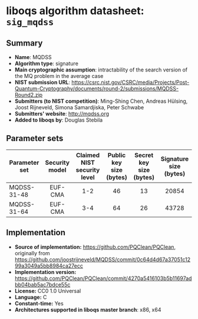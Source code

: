 liboqs algorithm datasheet: `sig_mqdss`
=======================================

Summary
-------

- **Name**: MQDSS
- **Algorithm type**: signature
- **Main cryptographic assumption**: intractability of the search version of the MQ problem in the average case
- **NIST submission URL**: https://csrc.nist.gov/CSRC/media/Projects/Post-Quantum-Cryptography/documents/round-2/submissions/MQDSS-Round2.zip
- **Submitters (to NIST competition)**: Ming-Shing Chen, Andreas Hülsing, Joost Rijneveld, Simona Samardjiska, Peter Schwabe
- **Submitters' website**: http://mqdss.org
- **Added to liboqs by**: Douglas Stebila

Parameter sets
--------------

| Parameter set | Security model | Claimed NIST security level | Public key size (bytes) | Secret key size (bytes) | Signature size (bytes) |
|---------------|:--------------:|:---------------------------:|:-----------------------:|:-----------------------:|:----------------------:|
| MQDSS-31-48   |     EUF-CMA    |             1-2             |            46           |            13           |          20854         |
| MQDSS-31-64   |     EUF-CMA    |             3-4             |            64           |            26           |          43728         |

Implementation
--------------

- **Source of implementation:** https://github.com/PQClean/PQClean, originally from https://github.com/joostrijneveld/MQDSS/commit/0c64d4d67a37051c1299a3049a5bb8984ca27ecc
- **Implementation version:** https://github.com/PQClean/PQClean/commit/4270a5416103b5b11697adbb04bab5ac7bdce55c
- **License:** CC0 1.0 Universal
- **Language:** C
- **Constant-time:** Yes
- **Architectures supported in liboqs master branch**: x86, x64
